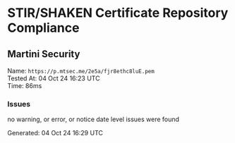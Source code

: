 # STIR/SHAKEN Certificate Repository Compliance

## Martini Security

Name: `https://p.mtsec.me/2e5a/fjr8ethc8luE.pem`\
Tested At: 04 Oct 24 16:23 UTC\
Time: 86ms

### Issues

no warning, or error, or notice date level issues were found

Generated: 04 Oct 24 16:29 UTC